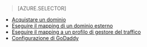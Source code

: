 > [AZURE.SELECTOR]
- [Acquistare un dominio](../article/app-service-web/custom-dns-web-site-buydomains-web-app.md)
- [Eseguire il mapping di un dominio esterno](../article/app-service-web/web-sites-custom-domain-name.md)
- [Eseguire il mapping a un profilo di gestore del traffico](../article/app-service-web/web-sites-traffic-manager-custom-domain-name.md)
- [Configurazione di GoDaddy](../article/app-service-web/web-sites-godaddy-custom-domain-name.md)